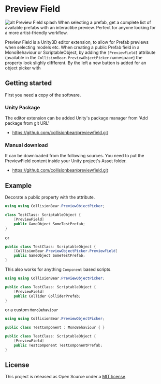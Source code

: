 # Preview Field
![alt Preview Field splash](https://repository-images.githubusercontent.com/568438140/f2f76207-f9cd-42f9-9ae5-fa4684931b36)
When selecting a prefab, get a complete list of available prefabs with an interactibe preview.
Perfect for anyone looking for a more artist-friendly workflow.

Preview Field is a Unity3D editor extension, to allow for Prefab previews when selecting models etc. 
When creating a public Prefab field in a MonoBehaviour or ScriptableObject, by adding the  ``[PreviewField]``
attribute (available in the ``CollisionBear.PreviewObjectPicker`` namespace) the property
look slighly diffferent. By the left a new button is added for an object picker with 

## Getting started
First you need a copy of the software. 

### Unity Package
The editor extension can be added Unity's package manager from 'Add package from git URL'
* <https://github.com/collisionbear/previewfield.git>

### Manual download
It can be downloaded from the following sources.
You need to put the PreviewField content inside your Unity project's Asset folder.
* <https://github.com/collisionbear/previewfield.git>

## Example
Decorate a public property with the attribute.
```cs
using using CollisionBear.PreviewObjectPicker;

class TestClass: ScriptableObject {
	[PreviewField]
	public GameObject SomeTestPrefab;
}
```
or
```cs
public class TestClass: ScriptableObject {
	[CollisionBear.PreviewObjectPicker.PreviewField]
	public GameObject SomeTestPrefab;
}
```
This also works for anything `Component` based scripts.
```cs
using using CollisionBear.PreviewObjectPicker;

public class TestClass: ScriptableObject {
	[PreviewField]
	public Collider ColliderPrefab;
}
```
or a custom `MonoBehaviour`
```cs
using using CollisionBear.PreviewObjectPicker;

public class TestComponent : MonoBehaviour { }

public class TestClass: ScriptableObject {
	[PreviewField]
	public TestComponent TestComponentPrefab;
}
```

## License
This project is released as Open Source under a [MIT license](https://opensource.org/licenses/MIT).
